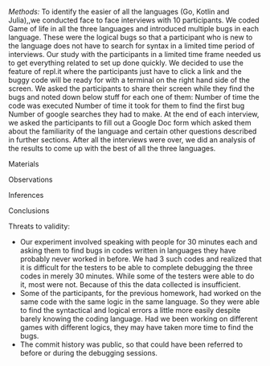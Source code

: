 *Methods:*
To identify the easier of all the languages (Go, Kotlin and Julia),,we conducted face to face interviews with 10 participants. We coded Game of life in all the three languages and introduced multiple bugs in each language. These were the logical bugs so that a participant who is new to the language does not have to search for syntax in a limited time period of interviews.
Our study with the participants in a limited time frame needed us to get everything related to set up done quickly. We decided to use the feature of repl.it where the participants just have to click a link and the buggy code will be ready for with a terminal on the right hand side of the screen. 
We asked the participants to share their screen while they find the bugs and noted down below stuff for each one of them:
Number of time the code was executed
Number of time it took for them to find the first bug
Number of google searches they had to make.
At the end of each interview, we asked the participants to fill out a Google Doc form which asked them about the familiarity of the language and certain other questions described in further sections.
After all the interviews were over, we did an analysis of the results to come up with the best of all the three languages.


Materials

Observations

Inferences

Conclusions

Threats to validity:
- Our experiment involved speaking with people for 30 minutes each and asking them to find bugs in codes written in languages they have probably never worked in before. We had 3 such codes and realized that it is difficult for the testers to be able to complete debugging the three codes in merely 30 minutes. While some of the testers were able to do it, most were not. Because of this the data collected is insufficient.
- Some of the participants, for the previous homework, had worked on the same code with the same logic in the same language. So they were able to find the syntactical and logical errors a little more easily despite barely knowing the coding language. Had we been working on different games with different logics, they may have taken more time to find the bugs.
- The commit history was public, so that could have been referred to before or during the debugging sessions.
